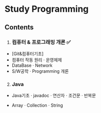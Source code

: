 # Study Programming
## Contents

1. ### 컴퓨터 & 프로그래밍 개론 ✅
- [Git&컴퓨터기초]
- 컴퓨터 작동 원리 · 운영체제
- DataBase · Network
- S/W공학 · Programming 개론
2. ### Java
- Java기초 · javadoc · 연산자 · 조건문 · 반복문

- Array · Collection · String 
